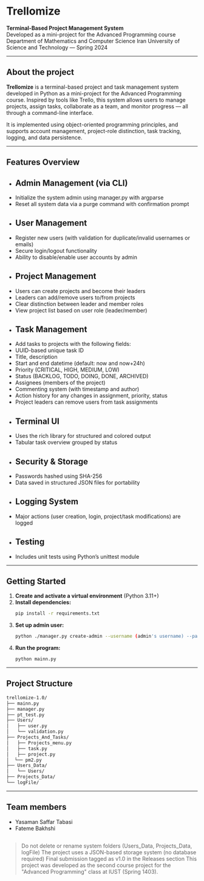 # Trellomize
**Terminal-Based Project Management System**  
Developed as a mini-project for the Advanced Programming course  
Department of Mathematics and Computer Science
Iran University of Science and Technology — Spring 2024

---

## About the project
**Trellomize** is a terminal-based project and task management system developed in Python as a mini-project for the Advanced Programming course. Inspired by tools like Trello, this system allows users to manage projects, assign tasks, collaborate as a team, and monitor progress — all through a command-line interface.

It is implemented using object-oriented programming principles, and supports account management, project-role distinction, task tracking, logging, and data persistence.

---

## Features Overview
- ## Admin Management (via CLI)
- Initialize the system admin using manager.py with argparse
- Reset all system data via a purge command with confirmation prompt
- ## User Management
- Register new users (with validation for duplicate/invalid usernames or emails)
- Secure login/logout functionality
- Ability to disable/enable user accounts by admin
- ## Project Management
- Users can create projects and become their leaders
- Leaders can add/remove users to/from projects
- Clear distinction between leader and member roles
- View project list based on user role (leader/member)
- ## Task Management
- Add tasks to projects with the following fields:
- UUID-based unique task ID
- Title, description
- Start and end datetime (default: now and now+24h)
- Priority (CRITICAL, HIGH, MEDIUM, LOW)
- Status (BACKLOG, TODO, DOING, DONE, ARCHIVED)
- Assignees (members of the project)
- Commenting system (with timestamp and author)
- Action history for any changes in assignment, priority, status
- Project leaders can remove users from task assignments
- ## Terminal UI
- Uses the rich library for structured and colored output
- Tabular task overview grouped by status
- ## Security & Storage
- Passwords hashed using SHA-256
- Data saved in structured JSON files for portability
- ## Logging System
- Major actions (user creation, login, project/task modifications) are logged
- ## Testing
- Includes unit tests using Python’s unittest module
  
---

## Getting Started
1. **Create and activate a virtual environment** (Python 3.11+)
2. **Install dependencies:**
   ```bash
   pip install -r requirements.txt
   ```
3. **Set up admin user:**
   ```bash
   python ./manager.py create-admin --username (admin's username) --password (admin's password)
   ```
4. **Run the program:**
   ```bash
   python mainn.py
   ```
   
---

## Project Structure
```bash
trellomize-1.0/
├── mainn.py                 
├── manager.py
├── pt_test.py             
├── Users/
│   ├── user.py            
│   └── validation.py        
├── Projects_And_Tasks/
│   ├── Projects_menu.py      
│   ├── task.py
│   ├── project.py
│  └── pm2.py        
├── Users_Data/
│   └── Users/            
├── Projects_Data/           
└── logFile/                
```

---

## Team members

- Yasaman Saffar Tabasi  
- Fateme Bakhshi

##
> Do not delete or rename system folders (Users_Data, Projects_Data, logFile)
> The project uses a JSON-based storage system (no database required)
> Final submission tagged as v1.0 in the Releases section
> This project was developed as the second course project for the "Advanced Programming" class at IUST (Spring 1403).
